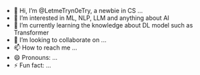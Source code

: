 - 👋 Hi, I’m @LetmeTryn0eTry, a newbie in CS ...
- 👀 I’m interested in ML, NLP, LLM and anything about AI
- 🌱 I’m currently learning the knowledge about DL model such as Transformer
- 💞️ I’m looking to collaborate on ...
- 📫 How to reach me ...
- 😄 Pronouns: ...
- ⚡ Fun fact: ...

<!---
LetmeTryn0eTry/LetmeTryn0eTry is a ✨ special ✨ repository because its `README.md` (this file) appears on your GitHub profile.
You can click the Preview link to take a look at your changes.
--->
